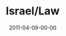 ---
layout: message
category: message
series: "The Story"
title: "Israel/Law"
date: 2011-04-09-00-00
message_id: 672
description: "Brian Tome talks about the nation of Israel and God's promise to them."
video: "https://s3.amazonaws.com/crossroadsvideomessages/thestory03.mp4"
video-duration: "39:07"
video-image: "http://s3.amazonaws.com/crossroads-media/images/legacy/content/thestory03_still.jpg"
program: "http://s3.amazonaws.com/crossroads-media/media/legacy/documents/04_09-10_11Program.pdf"
audio: "http://s3.amazonaws.com/crossroadsaudiomessages/thestory03.mp3"
audio-duration: "39:02"
flag: "N"
---